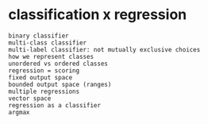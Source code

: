 # classification x regression

    binary classifier
    multi-class classifier
    multi-label classifier: not mutually exclusive choices
    how we represent classes
    unordered vs ordered classes
    regression = scoring
    fixed output space
    bounded output space (ranges)
    multiple regressions
    vector space
    regression as a classifier
    argmax
    
